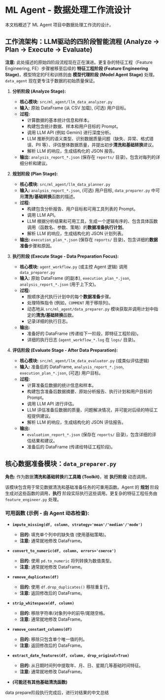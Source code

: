 # ML Agent - 数据处理工作流设计

本文档概述了 ML Agent 项目中数据处理工作流的设计。

## 工作流架构：LLM驱动的四阶段智能流程 (Analyze -> Plan -> Execute -> Evaluate)

**注意:** 此处描述的原始四阶段流程现在正在演进。更复杂的特征工程（Feature Engineering, FE）步骤被移至后续的 **特征工程阶段 (Feature Engineering Stage)**，模型特定的FE和训练则由 **模型代理阶段 (Model Agent Stage)** 处理。`data_agent` 现在更专注于数据的初始质量保证。

1.  **分析阶段 (Analyze Stage):**
    *   **核心模块:** `src/ml_agent/llm_data_analyzer.py`
    *   **输入:** 原始 DataFrame (从 CSV 加载), (可选) 用户目标。
    *   **过程:**
        *   计算数据的基本统计信息和样本。
        *   构建包含统计数据、样本和用户目标的 Prompt。
        *   调用 LLM API (例如 Gemini) 进行深度分析。
        *   LLM 推断列的语义类型、识别数据质量问题（缺失、异常、格式错误、PII 等）、评估整体数据质量，并提出初步**清洗和基础转换**建议。
        *   解析 LLM 的响应，生成结构化的 JSON 报告。
    *   **输出:** `analysis_report_*.json` (保存在 `reports/` 目录)，包含对每列的详细分析和建议。

2.  **规划阶段 (Plan Stage):**
    *   **核心模块:** `src/ml_agent/llm_data_planner.py`
    *   **输入:** `analysis_report_*.json`, (可选) 用户目标, `data_preparer.py` 中可用**清洗/基础转换**函数的描述。
    *   **过程:**
        *   构建包含分析报告、用户目标和可用工具列表的 Prompt。
        *   调用 LLM API。
        *   LLM 根据分析结果和可用工具，生成一个逻辑有序的、包含具体函数调用（函数名、参数、策略）的**数据准备执行计划**。
        *   解析 LLM 的响应，生成结构化的 JSON 计划列表。
    *   **输出:** `execution_plan_*.json` (保存在 `reports/` 目录)，包含详细的**数据准备**步骤和原因。

3.  **执行阶段 (Execute Stage - Data Preparation Focus):**
    *   **核心模块:** `agent_workflow.py` (或主控 Agent 逻辑) 调用 `data_preparer.py`
    *   **输入:** 原始 DataFrame (的副本), `execution_plan_*.json`, `analysis_report_*.json` (用于上下文)。
    *   **过程:**
        *   按顺序迭代执行计划中的每个**数据准备**步骤。
        *   处理特殊指令 (例如，`COMMENT` 用于移除列)。
        *   动态地从 `src/ml_agent/data_preparer.py` 模块获取并调用计划中指定的**清洗/基础转换**函数。
        *   记录详细的执行日志。
    *   **输出:**
        *   准备好的 DataFrame (传递给下一阶段，即特征工程阶段)。
        *   详细的执行日志 (`agent_workflow_*.log` 在 `logs/` 目录)。

4.  **评估阶段 (Evaluate Stage - After Data Preparation):**
    *   **核心模块:** `src/ml_agent/llm_data_evaluator.py` (或类似评估逻辑)
    *   **输入:** 准备后的 DataFrame, `analysis_report_*.json`, `execution_plan_*.json`, (可选) 用户目标。
    *   **过程:**
        *   计算准备后数据的统计信息和样本。
        *   构建包含准备后数据摘要、原始分析报告、执行计划和用户目标的 Prompt。
        *   调用 LLM API 进行评估。
        *   LLM 评估准备后数据的质量、问题解决情况，并可能对后续的特征工程提供建议。
        *   解析 LLM 的响应，生成结构化的 JSON 评估报告。
    *   **输出:**
        *   `evaluation_report_*.json` (保存在 `reports/` 目录)，包含详细的评估结果和建议。
        *   准备后的 DataFrame (传递给特征工程阶段)。

## 核心数据准备模块：`data_preparer.py`

**角色:** 作为数据**清洗和基础转换**的**工具箱 (Toolkit)**，被 **执行阶段** 动态调用。

该模块包含用于常见数据清洗和基础准备任务的可重用函数。Agent 的 **规划** 阶段生成对这些函数的调用，**执行** 阶段实际执行这些调用。更复杂的特征工程任务由 `feature_engineer.py` 处理。

### 可用函数 (示例 - 由 Agent 动态检查):

*   **`impute_missing(df, column, strategy='mean'/'median'/'mode')`**
    *   **目的:** 填充单个列中的缺失值 (使用基础策略)。
    *   **注意:** 通常就地修改 DataFrame。

*   **`convert_to_numeric(df, column, errors='coerce')`**
    *   **目的:** 使用 `pd.to_numeric` 将列转换为数值类型。
    *   **注意:** 通常就地修改 DataFrame。

*   **`remove_duplicates(df)`**
    *   **目的:** 使用 `df.drop_duplicates()` 移除重复行。
    *   **注意:** 返回修改后的 DataFrame。

*   **`strip_whitespace(df, column)`**
    *   **目的:** 移除字符串/对象列中的前导/尾随空格。
    *   **注意:** 通常就地修改 DataFrame。

*   **`remove_constant_columns(df)`**
    *   **目的:** 移除只包含单个唯一值的列。
    *   **注意:** 返回修改后的 DataFrame。

*   **`extract_date_features(df, column, drop_original=True)`**
    *   **目的:** 从日期时间列中提取年、月、日、星期几等基础时间特征。
    *   **注意:** 通常就地修改 DataFrame。

*   **(可能还有其他基础清洗函数)**


data prepare阶段执行完成后，进行对结果的中文总结